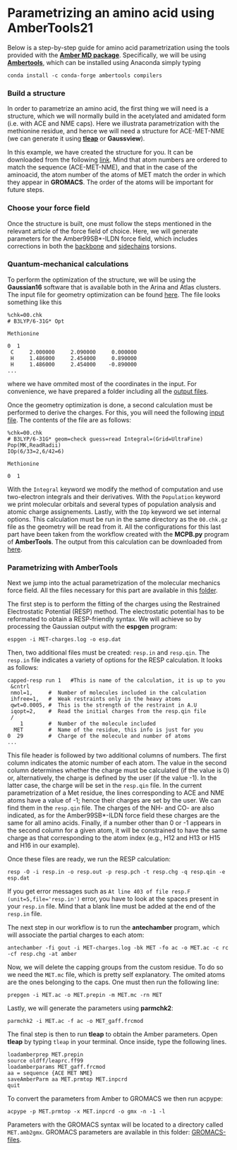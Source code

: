 # Parametrizing an amino acid using AmberTools21
Below is a step-by-step guide for amino acid parametrization
using the tools provided with the 
[**Amber MD package**](https://ambermd.org/). Specifically, we
will be using [**Ambertools**](https://ambermd.org/AmberTools.php),
which can be installed using Anaconda simply typing
```
conda install -c conda-forge ambertools compilers
```

### Build a structure
In order to parametrize an amino acid, the first thing we will 
need is a structure, which we will normally build in the 
acetylated and amidated form (i.e. with ACE and NME caps). 
Here we illustrata parametrization with the methionine residue,
and hence we will need a structure for ACE-MET-NME (we can generate
it using [**tleap**](Amber/peptide.md) or **Gaussview**). 

In this example, we have created the structure for you. It can be 
downloaded from the following [link](https://drive.google.com/file/d/14VTesUlBdBR3O2gln5xxqVhOX5dlqAq7/view?usp=sharing).
Mind that atom numbers are ordered to match the sequence (ACE-MET-NME), and
that in the case of the aminoacid, the atom number of the atoms of MET
match the order in which they appear in **GROMACS**. The order of the atoms
will be important for future steps.


### Choose your force field 
Once the structure is built, one must follow the steps mentioned in the
relevant article of the force field of choice. Here, we will generate 
parameters for the 
Amber99SB\*-ILDN force field, which includes corrections in both 
the [backbone](https://doi.org/10.1021/jp901540t) and 
[sidechains](https://doi.org/10.1002/prot.22711) torsions. 


### Quantum-mechanical calculations
To perform the optimization of the structure, we will be using the 
**Gaussian16** software that is available both in the Arina and Atlas
clusters. The input file for geometry optimization can be found
 [here](https://drive.google.com/file/d/1uwgWsbBYX_GkuoYXiIxZOoyUzQeSApi5/view?usp=sharing).
The file looks something like this
```
%chk=00.chk
# B3LYP/6-31G* Opt

Methionine

0  1
 C     2.000000     2.090000     0.000000
 H     1.486000     2.454000     0.890000
 H     1.486000     2.454000    -0.890000
...
```
where we have ommited most of the coordinates in the input. 
For convenience, we have prepared a folder including all the 
[output files](https://drive.google.com/drive/folders/1KP_juucM5HoVWYu1N6cnb1D87KyUdrr3?usp=sharing).

Once the geometry optimization is done, a second calculation must be performed
 to derive the charges. For this, you will need the following [input 
file](https://drive.google.com/file/d/1OtG-hHixxj28nn3dZAFq_VbB3i3yNOQJ/view?usp=sharing).
The contents of the file are as follows:
```
%chk=00.chk
# B3LYP/6-31G* geom=check guess=read Integral=(Grid=UltraFine) Pop(MK,ReadRadii)
IOp(6/33=2,6/42=6)

Methionine

0  1
```
With the `Integral` keyword we modify the method of computation and use 
two-electron integrals and their derivatives. 
With the `Population` keyword we print molecular orbitals
and several types of population analysis and atomic charge assignements.
Lastly, with the `IOp` keyword we set internal options. 
This calculation must be run in the same directory as the `00.chk.gz`
file as the geometry will be read from it.
All the configurations for this last part have been taken from the workflow
 created with the **MCPB.py** program of **AmberTools**. 
The output from this 
calculation can be downloaded from [here](https://drive.google.com/drive/folders/1fBlb3yddsKRmj5ysZJMOxwwqVAsf7Kdv?usp=sharing).

### Parametrizing with AmberTools
Next we jump into the actual parametrization of the molecular mechanics
force field. All the files necessary for this part are available in this
[folder](
https://drive.google.com/drive/folders/1CScwN_MEvd2U18LFbZkF3OLA9JXDM8AF?usp=sharing).

The first step is to perform the fitting of the charges using 
the Restrained Electrostatic Potential (RESP) method. The electrostatic 
potential has to be reformated to obtain a RESP-friendly syntax. We will
achieve so by processing the Gaussian output with the **espgen**
program:
```
espgen -i MET-charges.log -o esp.dat
```

Then, two additional files must be created: `resp.in` and `resp.qin`.
The `resp.in` file indicates a variety of options for the RESP calculation.
It looks as follows:
```
capped-resp run 1	#This is name of the calculation, it is up to you
 &cntrl
 nmol=1,     #  Number of molecules included in the calculation
 ihfree=1,   #  Weak restraints only in the heavy atoms
 qwt=0.0005, #  This is the strength of the restraint in A.U
 iqopt=2,    #  Read the initial charges from the resp.qin file
 /
    1        #  Number of the molecule included
  MET        #  Name of the residue, this info is just for you
0  29        #  Charge of the molecule and number of atoms
...
```
This file header is followed by two additional columns of numbers. 
The first column indicates the atomic number of each atom. The value 
in the second column determines whether the charge must be calculated
 (if the value is 0) or, alternatively, the charge is defined by the user
 (if the value -1). 
In the latter case, the charge will be set in the `resp.qin` file.
In the current parametrization of a Met residue, the lines corresponding
 to ACE and NME atoms have a value of -1; hence their charges are set 
by the user. We can find them in the `resp.qin` file. 
The charges of the NH- and CO- are also indicated, as for the
Amber99SB\*-ILDN force field these charges are the same for all amino acids.
Finally, if a number other than 0 or -1 appears in the second column for
a given atom, it will be constrained to have the same charge as that
corresponding to the atom index (e.g., H12 and H13 or H15 and H16
in our example).

Once these files are ready, we run the RESP calculation:
```
resp -O -i resp.in -o resp.out -p resp.pch -t resp.chg -q resp.qin -e esp.dat
```
If you get error messages such as 
`At line 403 of file resp.F (unit=5,file='resp.in')`
error, you have to look at the spaces present in your `resp.in` file. Mind
that a blank line must be added at the end of the `resp.in` file.

The next step in our workflow is to run the **antechamber**  program, 
which will associate the partial charges to each atom:
```
antechamber -fi gout -i MET-charges.log -bk MET -fo ac -o MET.ac -c rc -cf resp.chg -at amber
```

Now, we will delete the capping groups from the custom residue.
To do so we need the `MET.mc` file, which is pretty self explanatory. The omited atoms are the ones belonging to the caps. 
One must then run the following line:
```
prepgen -i MET.ac -o MET.prepin -m MET.mc -rn MET
```

Lastly, we will generate the parameters using **parmchk2**:
```
parmchk2 -i MET.ac -f ac -o MET_gaff.frcmod
```

The final step is then to run **tleap** to obtain the Amber
 parameters. Open **tleap** by typing `tleap` in your terminal.
Once inside, type the following lines.

```
loadamberprep MET.prepin
source oldff/leaprc.ff99
loadamberparams MET_gaff.frcmod
aa = sequence {ACE MET NME}
saveAmberParm aa MET.prmtop MET.inpcrd
quit
```

To convert the parameters from Amber to GROMACS we then run acpype:

```
acpype -p MET.prmtop -x MET.inpcrd -o gmx -n -1 -l
```

Parameters with the GROMACS syntax will be located to a directory
called `MET.amb2gmx`. GROMACS parameters are available in this folder:
[GROMACS-files](https://drive.google.com/drive/folders/1c6v6RRbjuviPSuCLcg-vlnU8uC0RR6Ya?usp=sharing).
